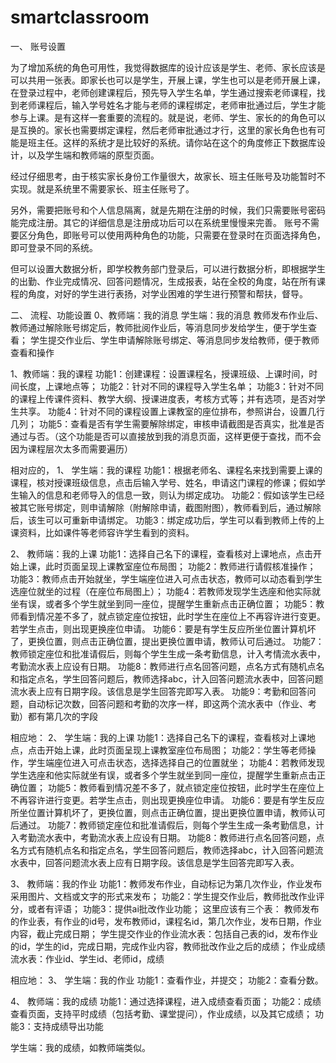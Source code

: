 # smartclassroom
一、	账号设置

为了增加系统的角色可用性，我觉得数据库的设计应该是学生、老师、家长应该是可以共用一张表。即家长也可以是学生，开展上课，学生也可以是老师开展上课，在登录过程中，老师创建课程后，预先导入学生名单，学生通过搜索老师课程，找到老师课程后，输入学号姓名才能与老师的课程绑定，老师审批通过后，学生才能参与上课。是有这样一套重要的流程的。就是说，老师、学生、家长的的角色可以是互换的。家长也需要绑定课程，然后老师审批通过才行，这里的家长角色也有可能是班主任。这样的系统才是比较好的系统。请你站在这个的角度修正下数据库设计，以及学生端和教师端的原型页面。

经过仔细思考，由于核实家长身份工作量很大，故家长、班主任账号及功能暂时不实现。就是系统里不需要家长、班主任账号了。

另外，需要把账号和个人信息隔离，就是先期在注册的时候，我们只需要账号密码能完成注册。其它的详细信息是注册成功后可以在系统里慢慢来完善。
账号不需要区分角色，即账号可以使用两种角色的功能，只需要在登录时在页面选择角色，即可登录不同的系统。

但可以设置大数据分析，即学校教务部门登录后，可以进行数据分析，即根据学生的出勤、作业完成情况、回答问题情况，生成报表，站在全校的角度，站在所有课程的角度，对好的学生进行表扬，对学业困难的学生进行预警和帮扶，督导。

二、	流程、功能设置
0、教师端：我的消息  学生端：我的消息
教师发布作业后、教师通过解除账号绑定后，教师批阅作业后，等消息同步发给学生，便于学生查看；
学生提交作业后、学生申请解除账号绑定、等消息同步发给教师，便于教师查看和操作

1、教师端：我的课程
功能1：创建课程：设置课程名，授课班级、上课时间，时间长度，上课地点等；
功能2：针对不同的课程导入学生名单；
功能3：针对不同的课程上传课件资料、教学大纲、授课进度表，考核方式等；并有选项，是否对学生共享。
功能4：针对不同的课程设置上课教室的座位排布，参照讲台，设置几行几列；
功能5：查看是否有学生需要解除绑定，审核申请截图是否真实，批准是否通过与否。（这个功能是否可以直接放到我的消息页面，这样更便于查找，而不会因为课程层次太多而需要遍历）

相对应的，
1、	学生端：我的课程
功能1：根据老师名、课程名来找到需要上课的课程，核对授课班级信息，点击后输入学号、姓名，申请这门课程的修课；假如学生输入的信息和老师导入的信息一致，则认为绑定成功。
功能2：假如该学生已经被其它账号绑定，则申请解除（附解除申请，截图附图），教师看到后，通过解除后，该生可以可重新申请绑定。
功能3：绑定成功后，学生可以看到教师上传的上课资料，比如课件等老师容许学生看到的资料。

2、	教师端：我的上课
功能1：选择自己名下的课程，查看核对上课地点，点击开始上课，此时页面呈现上课教室座位布局图；
功能2：教师进行请假核准操作；
功能3：教师点击开始就坐，学生端座位进入可点击状态，教师可以动态看到学生选座位就坐的过程（在座位布局图上）；
功能4：若教师发现学生选座和他实际就坐有误，或者多个学生就坐到同一座位，提醒学生重新点击正确位置；
功能5：教师看到情况差不多了，就点锁定座位按钮，此时学生在座位上不再容许进行变更。若学生点击，则出现更换座位申请。
功能6：要是有学生反应所坐位置计算机坏了，更换位置，则点击正确位置，提出更换位置申请，教师认可后通过。
功能7：教师锁定座位和批准请假后，则每个学生生成一条考勤信息，计入考情流水表中，考勤流水表上应设有日期。
功能8：教师进行点名回答问题，点名方式有随机点名和指定点名，学生回答问题后，教师选择abc，计入回答问题流水表中，回答问题流水表上应有日期字段。该信息是学生回答完即写入表。
功能9：考勤和回答问题，自动标记次数，回答问题和考勤的次序一样，即这两个流水表中（作业、考勤）都有第几次的字段

相应地：
2、	学生端：我的上课
功能1：选择自己名下的课程，查看核对上课地点，点击开始上课，此时页面呈现上课教室座位布局图；
功能2：学生等老师操作，学生端座位进入可点击状态，选择选择自己的位置就坐；
功能4：若教师发现学生选座和他实际就坐有误，或者多个学生就坐到同一座位，提醒学生重新点击正确位置；
功能5：教师看到情况差不多了，就点锁定座位按钮，此时学生在座位上不再容许进行变更。若学生点击，则出现更换座位申请。
功能6：要是有学生反应所坐位置计算机坏了，更换位置，则点击正确位置，提出更换位置申请，教师认可后通过。
功能7：教师锁定座位和批准请假后，则每个学生生成一条考勤信息，计入考勤流水表中，考勤流水表上应设有日期。
功能8：教师进行点名回答问题，点名方式有随机点名和指定点名，学生回答问题后，教师选择abc，计入回答问题流水表中，回答问题流水表上应有日期字段。该信息是学生回答完即写入表。


3、	教师端：我的作业
功能1：教师发布作业，自动标记为第几次作业，作业发布采用图片、文档或文字的形式来发布；
功能2：学生提交作业后，教师批改作业评分，或者有评语；
功能3：提供ai批改作业功能；
这里应该有三个表：
教师发布的作业表，有作业的id号，发布教师id，课程名id，第几次作业，发布日期，作业内容，截止完成日期；
学生提交作业的作业流水表：包括自己表的id，发布作业的id，学生的id，完成日期，完成作业内容，教师批改作业之后的成绩；
作业成绩流水表：作业id、学生id、老师id，成绩


相应地：
3、	学生端：我的作业
功能1：查看作业，并提交；
功能2：查看分数。

4、	教师端：我的成绩
功能1：通过选择课程，进入成绩查看页面；
功能2：成绩查看页面，支持平时成绩（包括考勤、课堂提问），作业成绩，以及其它成绩；
功能3：支持成绩导出功能

学生端：我的成绩，如教师端类似。
